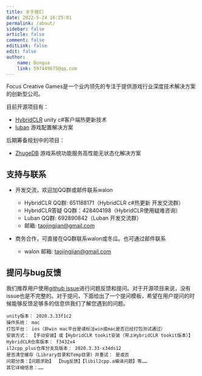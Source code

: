 ```yaml
---
title: 关于我们
date: 2022-5-24 16:25:01
permalink: /about/
sidebar: false
article: false
comment: false
editLink: false
edit: false
author:
    name: Dongua
    link: 597449675@qq.com
---
```


Focus Creative Games是一个业内领先的专注于提供游戏行业深度技术解决方案的创新型公司。

目前开源项目有：

- [HybridCLR](https://github.com/focus-creative-games/hybridclr) unity c#客户端热更新技术
- [luban](https://github.com/focus-creative-games/luban) 游戏配置解决方案

后期筹备规划中的项目：

- [ZhugeDB](https://github.com/focus-creative-games/zhugedb) 游戏系统功能服务高性能无状态化解决方案

## 支持与联系

* 开发交流，欢迎加QQ群或邮件联系walon
  * HybridCLR QQ群: 651188171（HybridCLR c#热更新 开发交流群）
  * HybridCLR答疑 QQ群：428404198（HybridCLR使用疑难咨询） 
  * Luban QQ群: 692890842（Luban 开发交流群）
  * 邮箱: taojingjian@gmail.com

* 商务合作，可直接在QQ群联系walon或冬瓜。也可通过邮件联系
  * walon 邮箱: taojingjian@gmail.com


## 提问与bug反馈

我们推荐用户使用[github issue](https://github.com/focus-creative-games/hybridclr/issues)进行问题反馈和提问。对于开源项目来说，没有issue也是不完整的。对于提问，下面给出了一个提问模板，希望在用户提问的时候能够反馈足够多的信息供我们了解您遇到的问题。

```
unity版本： 2020.3.33f1c2
操作系统： mac
打包平台： ios（非win mac平台是请标注win或mac是否已经打包测试通过）
安装方式： 【手动安装】或【HybridCLR tookit安装（带上HybridCLR tookit版本）】
HybridCLR仓库版本： f3432x4
il2cpp_plus仓库分支及版本： 2020.3.33-x34ds12
是否清空缓存（Library目录和Temp目录）并重试： 是或否
问题分类：【问题求助】 【bug反馈】【libil2cpp.a编译问题】等……
其它详细信息：……
```
